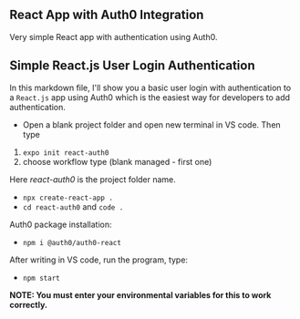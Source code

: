 ## React App with Auth0 Integration
Very simple React app with authentication using Auth0.

## Simple React.js User Login Authentication 

In this markdown file, I'll show you a basic user login with authentication to a `React.js` app using Auth0 which is the easiest way for developers to add authentication. 

- Open a blank project folder and open new terminal in VS code. Then type

1. `expo init react-auth0`
2. choose workflow type (blank managed - first one)

Here _react-auth0_ is the project folder name.

- `npx create-react-app .`
- `cd react-auth0` and `code .`

Auth0 package installation: 

- `npm i @auth0/auth0-react`

After writing in VS code, run the program, type:

- `npm start`


**NOTE: You must enter your environmental variables for this to work correctly.**